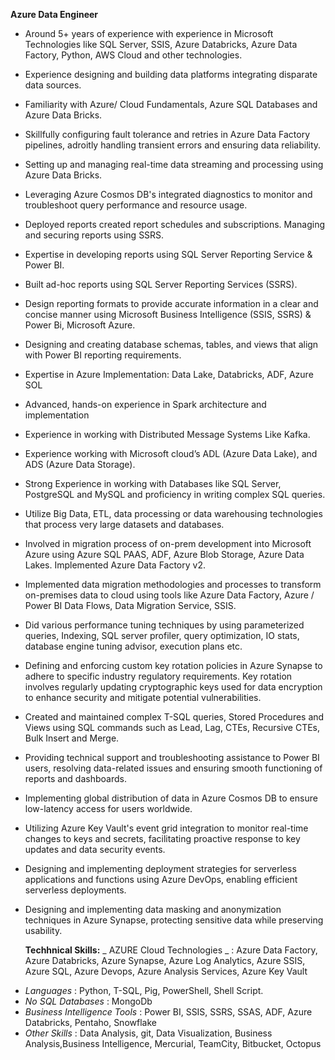 **Azure Data Engineer**

* Around 5+ years of experience with experience in Microsoft Technologies like SQL Server, SSIS, Azure Databricks, Azure Data Factory, Python, AWS Cloud and other technologies. 
* Experience designing and building data platforms integrating disparate data sources.
* Familiarity with Azure/ Cloud Fundamentals, Azure SQL Databases and Azure Data Bricks.
* Skillfully configuring fault tolerance and retries in Azure Data Factory pipelines, adroitly handling transient errors and ensuring data reliability.
* Setting up and managing real-time data streaming and processing using Azure Data Bricks.
* Leveraging Azure Cosmos DB's integrated diagnostics to monitor and troubleshoot query performance and resource usage.
* Deployed reports created report schedules and subscriptions. Managing and securing reports using SSRS.
* Expertise in developing reports using SQL Server Reporting Service & Power BI.
* Built ad-hoc reports using SQL Server Reporting Services (SSRS).
* Design reporting formats to provide accurate information in a clear and concise manner using Microsoft Business Intelligence (SSIS, SSRS) & Power Bi, Microsoft Azure.
* Designing and creating database schemas, tables, and views that align with Power BI reporting requirements.
* Expertise in Azure Implementation: Data Lake, Databricks, ADF, Azure SOL
* Advanced, hands-on experience in Spark architecture and implementation
* Experience in working with Distributed Message Systems Like Kafka.
* Experience working with Microsoft cloud’s ADL (Azure Data Lake), and ADS (Azure Data Storage).
* Strong Experience in working with Databases like SQL Server, PostgreSQL and MySQL and proficiency in writing complex SQL queries.
* Utilize Big Data, ETL, data processing or data warehousing technologies that process very large datasets and databases.
* Involved in migration process of on-prem development into Microsoft Azure using Azure SQL PAAS, ADF, Azure Blob Storage, Azure Data Lakes. Implemented Azure Data Factory v2.
* Implemented data migration methodologies and processes to transform on-premises data to cloud using tools like Azure Data Factory, Azure / Power BI Data Flows, Data Migration Service, SSIS.
* Did various performance tuning techniques by using parameterized queries, Indexing, SQL server profiler, query optimization, IO stats, database engine tuning advisor, execution plans etc.
* Defining and enforcing custom key rotation policies in Azure Synapse to adhere to specific industry regulatory requirements. Key rotation involves regularly updating cryptographic keys used for data encryption to enhance security and mitigate potential vulnerabilities.
* Created and maintained complex T-SQL queries, Stored Procedures and Views using SQL commands such as Lead, Lag, CTEs, Recursive CTEs, Bulk Insert and Merge.
* Providing technical support and troubleshooting assistance to Power BI users, resolving data-related issues and ensuring smooth functioning of reports and dashboards.
* Implementing global distribution of data in Azure Cosmos DB to ensure low-latency access for users worldwide.
* Utilizing Azure Key Vault's event grid integration to monitor real-time changes to keys and secrets, facilitating proactive response to key updates and data security events.
* Designing and implementing deployment strategies for serverless applications and functions using Azure DevOps, enabling efficient serverless deployments.
* Designing and implementing data masking and anonymization techniques in Azure Synapse, protecting sensitive data while preserving usability.
  
  **Techhnical Skills:** 
 _ AZURE Cloud Technologies _ : Azure Data Factory, Azure Databricks, Azure Synapse, Azure Log Analytics, Azure SSIS, Azure SQL, Azure Devops, Azure Analysis Services, Azure Key Vault
 + _Languages_ : Python, T-SQL, Pig, PowerShell, Shell Script.
 +  _No SQL Databases_ : MongoDb
 +  _Business Intelligence Tools_ : Power BI, SSIS, SSRS, SSAS, ADF, Azure Databricks, Pentaho, Snowflake 
 +  _Other Skills_ : Data Analysis, git, Data Visualization, Business Analysis,Business Intelligence, Mercurial, TeamCity, Bitbucket, Octopus 
  
